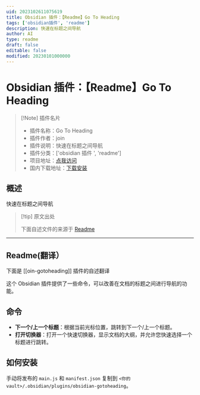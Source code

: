 ```yaml
---
uid: 2023102611075619
title: Obsidian 插件：【Readme】Go To Heading
tags: ['obsidian插件', 'readme']
description: 快速在标题之间导航
author: AI
type: readme
draft: false
editable: false
modified: 20230101000000
---
```


# Obsidian 插件：【Readme】Go To Heading

> [!Note] 插件名片
> - 插件名称：Go To Heading
> - 插件作者：join
> - 插件说明：快速在标题之间导航
> - 插件分类：['obsidian 插件 ', 'readme']
> - 项目地址：[点我访问](https://github.com/oin/obsidian-gotoheading)
> - 国内下载地址：[下载安装](https://pkmer.cn/products/plugin/pluginMarket/?oin-gotoheading)

## 概述

快速在标题之间导航

> [!tip] 原文出处
>
>下面自述文件的来源于 [Readme](https://ghproxy.net/https://raw.githubusercontent.com/oin/obsidian-gotoheading/main/README.md)

---

## Readme(翻译）

下面是 [[oin-gotoheading]] 插件的自述翻译

这个 Obsidian 插件提供了一些命令，可以改善在文档的标题之间进行导航的功能。

## 命令

 - **下一个/上一个标题**：根据当前光标位置，跳转到下一个/上一个标题。
 - **打开切换器**：打开一个快速切换器，显示文档的大纲，并允许您快速选择一个标题进行跳转。

## 如何安装

手动将发布的 `main.js` 和 `manifest.json` 复制到 `<你的 vault>/.obsidian/plugins/obsidian-gotoheading`。
